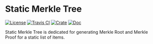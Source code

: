 # Static Merkle Tree

[![License]](#license)
[![Travis CI]](https://travis-ci.com/cryptape/static-merkle-tree)
[![Crate]](https://crates.io/crates/static-merkle-tree)
[![Doc]](https://docs.rs/static-merkle-tree)

[License]: https://img.shields.io/badge/MIT-blue.svg
[Travis CI]: https://img.shields.io/travis/com/cryptape/static-merkle-tree.svg
[Crate]: https://img.shields.io/crates/v/static-merkle-tree.svg
[Doc]: https://docs.rs/static-merkle-tree/badge.svg

Static Merkle Tree is dedicated for generating Merkle Root and Merkle Proof for a static list of items.
